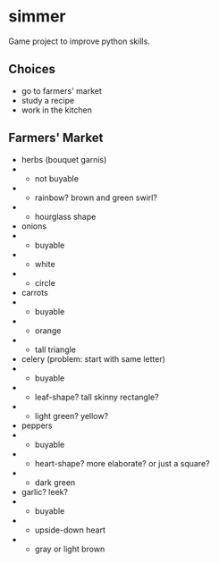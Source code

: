 # simmer

Game project to improve python skills.

Choices
---
* go to farmers' market
* study a recipe
* work in the kitchen

Farmers' Market
---
* herbs (bouquet garnis)
* * not buyable
* * rainbow? brown and green swirl?
* * hourglass shape
* onions
* * buyable
* * white
* * circle
* carrots
* * buyable
* * orange
* * tall triangle
* celery (problem: start with same letter)
* * buyable
* * leaf-shape? tall skinny rectangle?
* * light green? yellow?
* peppers
* * buyable
* * heart-shape? more elaborate? or just a square?
* * dark green
* garlic? leek?
* * buyable
* * upside-down heart
* * gray or light brown
